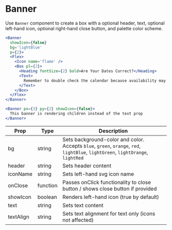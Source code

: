 
# Banner

Use `Banner` component to create a box with a optional header, text, optional left-hand icon, optional right-hand close button, and palette color scheme.

```.jsx
<Banner
  showIcon={false}
  bg='lightBlue'
  p={2}>
  <Flex>
    <Icon name='flame' />
    <Box pl={2}>
      <Heading fontSize={2} bold>Are Your Dates Correct?</Heading>
      <Text>
        Remember to double check the calendar because availability may change depending on your dates.
      </Text>
    </Box>
  </Flex>
</Banner>
```

```.jsx
<Banner px={3} py={2} showIcon={false}>
  This banner is rendering children instead of the text prop
</Banner>
```

Prop | Type | Description
---|---|---
bg | string | Sets background-color and color. Accepts `blue`, `green`, `orange`, `red`, `lightBlue`, `lightGreen`, `lightOrange`, `lightRed`
header | string | Sets header content
iconName | string | Sets left-hand svg icon name
onClose | function | Passes onClick functionality to close button / shows close button if provided
showIcon | boolean | Renders left-hand icon (true by default)
text | string | Sets text content
textAlign | string | Sets text alignment for text only (icons not affected)
